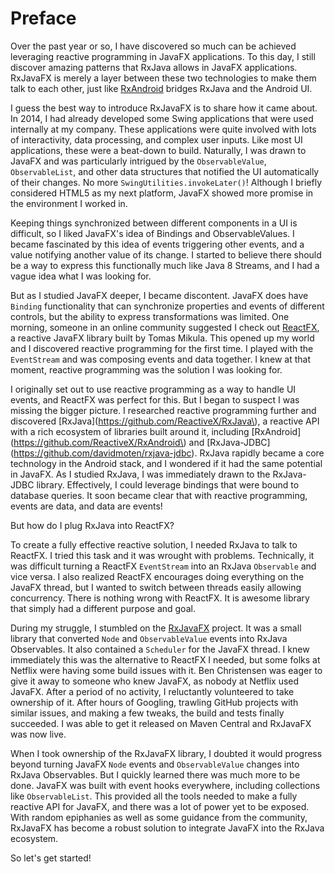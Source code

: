 # Preface

Over the past year or so, I have discovered so much can be achieved leveraging reactive programming in JavaFX applications. To this day, I still discover amazing patterns that RxJava allows in JavaFX applications. RxJavaFX is merely a layer between these two technologies to make them talk to each other, just like [RxAndroid](https://github.com/ReactiveX/RxAndroid) bridges RxJava and the Android UI.

I guess the best way to introduce RxJavaFX is to share how it came about.  In 2014, I had already developed some Swing applications that were used internally at my company. These applications were quite involved with lots of interactivity, data processing, and complex user inputs. Like most UI applications, these were a beat-down to build. Naturally, I was drawn to JavaFX and was particularly intrigued by the `ObservableValue`, `ObservableList`, and other data structures that notified the UI automatically of their changes. No more `SwingUtilities.invokeLater()`!   Although I briefly considered HTML5 as my next platform, JavaFX showed more promise in the environment I worked in.

Keeping things synchronized between different components in a UI is difficult, so I liked JavaFX's idea of Bindings and ObservableValues. I became fascinated by this idea of events triggering other events, and a value notifying another value of its change. I started to believe there should be a way to express this functionally much like Java 8 Streams, and I had a vague idea what I was looking for.

But as I studied JavaFX deeper, I became discontent.  JavaFX does have `Binding` functionality that can synchronize properties and events of different controls, but the ability to express transformations was limited. One morning, someone in an online community suggested I check out [ReactFX](https://github.com/TomasMikula/ReactFX), a reactive JavaFX library built by Tomas Mikula. This opened up my world and I discovered reactive programming for the first time. I played with the `EventStream` and was composing events and data together. I knew at that moment, reactive programming was the solution I was looking for.

I originally set out to use reactive programming as a way to handle UI events, and ReactFX was perfect for this. But I began to suspect I was missing the bigger picture. I researched reactive programming further and discovered [RxJava](https://github.com/ReactiveX/RxJava\), a reactive API with a rich ecosystem of libraries built around it, including [RxAndroid]\(https://github.com/ReactiveX/RxAndroid\) and  [RxJava-JDBC]\(https://github.com/davidmoten/rxjava-jdbc). RxJava rapidly became a core technology in the Android stack, and I wondered if it had the same potential in JavaFX. As I studied RxJava, I was immediately drawn to the RxJava-JDBC library. Effectively, I could leverage bindings that were bound to database queries. It soon became clear that with reactive programming, events are data, and data are events!

But how do I plug RxJava into ReactFX?

To create a fully effective reactive solution, I needed RxJava to talk to ReactFX. I tried this task and it was wrought with problems. Technically, it was difficult turning a ReactFX `EventStream` into an RxJava `Observable` and vice versa. I also realized ReactFX encourages doing everything on the JavaFX thread, but I wanted to switch between threads easily allowing concurrency. There is nothing wrong with ReactFX. It is awesome library that simply had a different purpose and goal.

During my struggle, I stumbled on the [RxJavaFX](https://github.com/ReactiveX/RxJavaFX) project. It was a small library that converted `Node` and `ObservableValue` events into RxJava Observables. It also contained a `Scheduler` for the JavaFX thread. I knew immediately this was the alternative to ReactFX I needed, but some folks at Netflix were having some build issues with it. Ben Christensen was eager to give it away to someone who knew JavaFX, as nobody at Netflix used JavaFX. After a period of no activity, I reluctantly volunteered to take ownership of it. After hours of Googling, trawling GitHub projects with similar issues, and making a few tweaks, the build and tests finally succeeded. I was able to get it released on Maven Central and RxJavaFX was now live.

When I took ownership of the RxJavaFX library, I doubted it would progress beyond turning JavaFX `Node` events and `ObservableValue` changes into RxJava Observables. But I quickly learned there was much more to be done. JavaFX was built with event hooks everywhere, including collections like `ObservableList`. This provided all the tools needed to make a fully reactive API for JavaFX, and there was a lot of power yet to be exposed. With random epiphanies as well as some guidance from the community, RxJavaFX has become a robust solution to integrate JavaFX into the RxJava ecosystem.

So let's get started!
